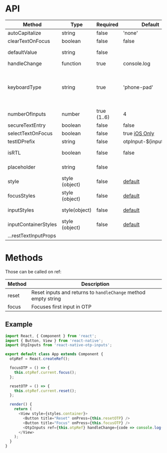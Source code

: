 # API

| Method                | Type           | Required    | Default                                 | Description                                                                                                  |
| --------------------- | -------------- | ----------- | --------------------------------------- | ------------------------------------------------------------------------------------------------------------ |
| autoCapitalize        | string         | false       | 'none'                                  |                                                                                                              |
| clearTextOnFocus      | boolean        | false       | false                                   |                                                                                                              |
| defaultValue          | string         | false       |                                         | Sets default value for otp inputs                                                                            |
| handleChange          | function       | true        | console.log                             | Returns otp code.                                                                                            |
| keyboardType          | string         | true        | 'phone-pad'                             | Do not use `numeric` `number-pad` or `decimal-pad` for android as it [won't work on android correctly](#213) |
| numberOfInputs        | number         | true (1..6) | 4                                       | Inputs count to render.                                                                                      |
| secureTextEntry       | boolean        | false       | false                                   |                                                                                                              |
| selectTextOnFocus     | boolean        | false       | true [iOS Only](./src/OtpInput.tsx#L56) |                                                                                                              |
| testIDPrefix          | string         | false       | otpInput-\${inputIndex}                 | Prefix for testID.                                                                                           |
| isRTL                 | boolean        | false       | false                                   | Preferably I18nManager.isRTL.                                                                                |
| placeholder           | string         | false       |                                         | Placeholder for the input boxes.                                                                             |
| style                 | style (object) | false       | [default](./src/index.tsx#L275)         | Applied to whole container.                                                                                  |
| focusStyles           | style (object) | false       | [default](./src/index.tsx#L275)         | Applied to the input on focus.                                                                               |
| inputStyles           | style(object)  | false       | [default](./src/index.tsx#L275)         | Applied to single input.                                                                                     |
| inputContainerStyles  | style (object) | false       | [default](./src/index.tsx#L275)         | Applied to each input container.                                                                             |
| ...restTextInputProps |                |             |                                         | [TextInput](https://facebook.github.io/react-native/docs/textinput)                                          |

# Methods

Those can be called on ref:

| Method | Description                                                    |
| ------ | -------------------------------------------------------------- |
| reset  | Reset inputs and returns to `handleChange` method empty string |
| focus  | Focuses first input in OTP                                     |

## Example

```js
import React, { Component } from 'react';
import { Button, View } from 'react-native';
import OtpInputs from 'react-native-otp-inputs';

export default class App extends Component {
  otpRef = React.createRef();

  focusOTP = () => {
    this.otpRef.current.focus();
  };

  resetOTP = () => {
    this.otpRef.current.reset();
  };

  render() {
    return (
      <View style={styles.container}>
        <Button title="Reset" onPress={this.resetOTP} />
        <Button title="Focus" onPress={this.focusOTP} />
        <OtpInputs ref={this.otpRef} handleChange={code => console.log(code)} numberOfInputs={6} />
      </View>
    );
  }
}
```
